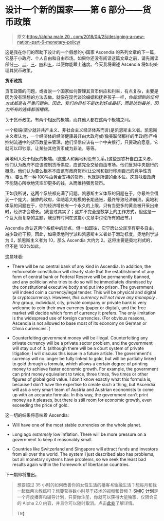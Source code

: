 # 设计一个新的国家——第 6 部分——货币政策

> 原文:[https://alpha male 20 . com/2018/04/25/designing-a-new-nation-part-6-monetary-policy/](https://alphamale20.com/2018/04/25/designing-a-new-nation-part-6-monetary-policy/)

这是我在你们的帮助下设计的一个假想的小国家 Ascendia 的系列文章的下一篇，它基于小政府、个人自由和自由市场。如果你还没有阅读这篇文章之前，请先阅读部分[一](https://calebjonesblog.com/designing-new-nation-part-1/)、[二](https://calebjonesblog.com/designing-new-nation-part-2-government/)、[三](https://calebjonesblog.com/designing-a-new-nation-part-3-taxes/)、[四](https://calebjonesblog.com/designing-new-nation-part-4-foreign-policy/)和[五](https://calebjonesblog.com/designing-a-new-nation-part-5-the-military/)，以便你能跟上速度。今天我将阐述 Ascendia 将如何处理其货币政策。

**货币政策**

货币政策的问题，或者说一个国家如何管理其货币供应和利率，有点复杂，主要是因为没有理想的方法去做。就像在现代谈论婚姻和抚养孩子一样，*你能想到的任何方式都是有严重问题的。因此，我们的目标不是达到好或最好，而是达到最差，因为所有的选择都很糟糕。*

关于货币政策，有两个相反的极端，而其他人都在这两个极端之间。

一个极端(至少就非共产主义、非社会主义经济体系而言)是凯恩斯主义者。凯恩斯主义者认为，一个经济体的经济健康最好由大政府或(像美联储那样的半政府)严格控制流通中的货币数量来管理。他们坚信应该有一个中央银行，只要政府愿意，它就可以印钞票，让某些其他货币成为非法，等等。

奥地利人处于相反的极端。(这些人和奥地利没有关系。)这些是铁杆自由主义者，他们认为政府不应该控制货币供应，应该完全交给自由市场。他们反对中央银行的概念。他们认为要么根本不应该有政府货币(让公司和银行印刷自己的竞争性货币)，要么有一种 100%由黄金支持的货币，也就是所谓的金本位。这意味着政府不能随心所欲地凭空印更多的钱，从而维持强势货币。

正如我所说，这两个系统都充满了问题。凯恩斯主义体系的问题在于，你最终会得到一个庞大、臃肿的政府，伴随着大规模的长期通胀，最终导致经济崩溃。奥地利体系的问题在于，你的经济增长有一个永久的上限，只有当更多的黄金被开采出来时，经济才会增长。(我言过其实了；这并不完全是数学上的工作方式，但这是一个巨大而复杂的主题，我没有时间在这篇小文章中讨论所有的细节。)

Ascendia 承认这两个系统中的弱点，但一如既往，它宁愿让公民享有更多自由，减少政府干预。因此，如果奥地利学派和凯恩斯主义者处于滑动标度，奥地利学派为 0，凯恩斯主义者为 10，那么 Ascendia 大约为 2。这将主要是奥地利式的，但不是 100%如此。

这意味着:

*   There will be no central bank of any kind in Ascendia. In addition, the enforceable constitution will clearly state that the establishment of any form of central bank or Federal Reserve will be permanently banned, and any politician who tries to do so will be immediately dismissed by the constitutional executive body and put into prison. The government will indeed coin a currency/legal tender. This will be physical and digital (a cryptocurrency). However, *this currency will not have any monopoly* . Any group, individual, city, private company or private bank is very welcome to coin their own currency (paper or digital), and the free market will decide which form of currency it prefers. The only limitation is the widespread use of foreign currencies. (For obvious reasons, Ascendia is not allowed to base most of its economy on German or China currencies. )

*   Counterfeiting government money will be illegal. Counterfeiting any private currency will be a private sector problem, and the government will stay out of it. (although there will be a court system of private litigation; I will discuss this issue in a future article. The government's currency will no longer be fully linked to gold, but will be partially linked to gold through a formula, which allows a certain degree of printing money to achieve faster economic growth. For example, the government can print money equivalent to twice, three times, five times or other figures of global gold value. I don't know exactly what this formula is, because I don't have the expertise to create such a thing, but Ascendia will ask a very smart team of Austria and Austrian economists to come up with an accurate formula. In this way, the government can't print money as it pleases, but there is still room for economic growth, even exceeding the price of gold.

这一切的结果将意味着 Ascendia:

*   Will have one of the most stable currencies on the whole planet.

*   Long ago *extremely* low inflation. There will be more pressure on a government to keep it reasonably small.

*   Countries like Switzerland and Singapore will attract funds and investors from all over the world. The system I just described also has problems, but all monetary systems have problems, so we seek the least bad results again within the framework of libertarian countries.

下一期即将推出。

> 想要超过 35 小时的如何改善你的女性生活的播客*和*金融生活？想每月和我一起做两次教练吗？想要获得数小时基于技术的视频和音频？ [SMIC 计划](https://alphamale20.kartra.com/page/vIL17)是一个月度播客和辅导计划，只要你注册，你就可以获得大量独家、仅限会员的 Alpha 2.0 内容，并且你可以随时取消。点击[此处](https://alphamale20.kartra.com/page/vIL17)了解详情。
> 
> T9】